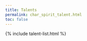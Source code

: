 ```yaml
---
title: Talents
permalink: char_spirit_talent.html
toc: false
---
```


{% include talent-list.html %}
